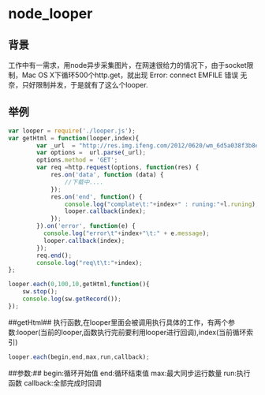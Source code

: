 node_looper
===========

背景
-------------
工作中有一需求，用node异步采集图片，在网速很给力的情况下，由于socket限制，Mac OS X下循环500个http.get，就出现 Error: connect EMFILE 错误
无奈，只好限制并发，于是就有了这么个looper.

举例
-------------

```  js
var looper = require('./looper.js');
var getHtml = function(looper,index){
		var _url  = "http://res.img.ifeng.com/2012/0620/wm_6d5a038f3b8eff4f4da642d27bf29c19.jpg";//"http://www.baidu.com/";//
		var options =  url.parse(_url);
		options.method = 'GET';
		var req =http.request(options, function(res) {
			res.on('data', function (data) {
				//下载中....
			});
			res.on('end', function() {
				console.log("complate\t:"+index+" : runing:"+l.runing);
				looper.callback(index);
			});
		}).on('error', function(e) {
		  console.log("error\t"+index+"\t:" + e.message);
		  looper.callback(index);
		});
		req.end();
		console.log("req\t\t:"+index);
};

looper.each(0,100,10,getHtml,function(){
	sw.stop();
	console.log(sw.getRecord());
});
```

##getHtml## 执行函数,在looper里面会被调用执行具体的工作，有两个参数:looper(当前的looper,函数执行完前要利用looper进行回调),index(当前循环索引)

```  js
looper.each(begin,end,max,run,callback);
```
##参数:## 
  begin:循环开始值 
  end:循环结束值 
  max:最大同步运行数量 
  run:执行函数 
  callback:全部完成时回调 

